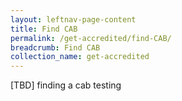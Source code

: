 ```yaml
---
layout: leftnav-page-content
title: Find CAB
permalink: /get-accredited/find-CAB/
breadcrumb: Find CAB
collection_name: get-accredited
---
```


[TBD]
finding a cab testing
